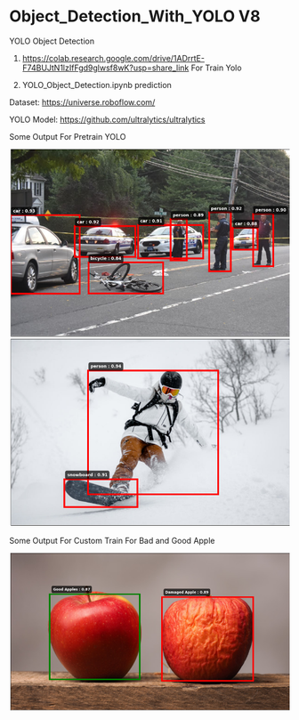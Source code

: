 # Object_Detection_With_YOLO V8
YOLO Object Detection

1. https://colab.research.google.com/drive/1ADrrtE-F74BUJtN1lzIfFgd9glwsf8wK?usp=share_link For Train Yolo

2. YOLO_Object_Detection.ipynb prediction

Dataset: https://universe.roboflow.com/

YOLO Model: https://github.com/ultralytics/ultralytics

Some Output For Pretrain YOLO

<img src="Images/output_yolo/20150955e9d42773a42.png">

<img src="Images/output_yolo/WEDZE_SERENITY_500_SNOWBOARD_BLU_AH20_2000x.png">


Some Output For Custom Train For Bad and Good Apple

<img src="Images/output_yolo/apples-release-a-gas-that-can-cause-other-apples-to-rot-1638304847.png">

